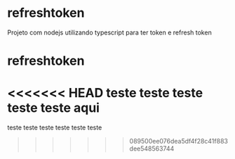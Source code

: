 # refreshtoken
Projeto com nodejs utilizando typescript para ter token e refresh token

# refreshtoken
<<<<<<< HEAD
teste teste teste teste teste aqui
=======
teste teste teste teste teste teste
>>>>>>> 089500ee076dea5df4f28c41f883dee548563744
